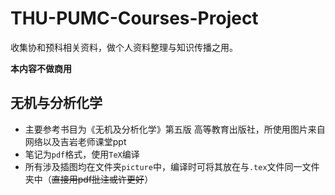 # THU-PUMC-Courses-Project
收集协和预科相关资料，做个人资料整理与知识传播之用。

**本内容不做商用**

## 无机与分析化学
- 主要参考书目为《无机及分析化学》第五版 高等教育出版社，所使用图片来自网络以及吉岩老师课堂ppt
- 笔记为`pdf`格式，使用`TeX`编译
- 所有涉及插图均在文件夹`picture`中，编译时可将其放在与`.tex`文件同一文件夹中（~~直接用pdf批注或许更好~~）
